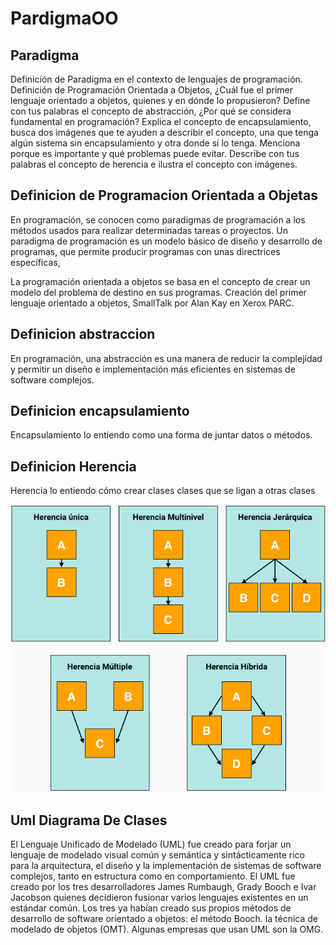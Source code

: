 # PardigmaOO
## Paradigma
Definición de Paradigma en el contexto de lenguajes de programación.
Definición de Programación Orientada a Objetos, ¿Cuál fue el primer lenguaje orientado a objetos, quienes y en dónde lo propusieron? 
Define con tus palabras el concepto de abstracción, ¿Por qué se considera fundamental en programación? 
Explica el concepto de encapsulamiento, busca dos imágenes que te ayuden a describir el concepto, una que tenga algún sistema sin encapsulamiento y otra donde sí lo tenga. Menciona porque es importante y qué problemas puede evitar.
Describe con tus palabras el concepto de herencia e ilustra el concepto con imágenes.

## Definicion de Programacion Orientada a Objetas
En programación, se conocen como paradigmas de programación a los métodos usados para realizar determinadas tareas o proyectos. Un paradigma de programación es un modelo básico de diseño y desarrollo de programas, que permite producir programas con unas directrices específicas,


La programación orientada a objetos se basa en el concepto de crear un modelo del problema de destino en sus programas. Creación del primer lenguaje orientado a objetos, SmallTalk por Alan Kay en Xerox PARC.
 
## Definicion abstraccion 
En programación, una abstracción es una manera de reducir la complejidad y permitir un diseño e implementación más eficientes en sistemas de software complejos.
## Definicion encapsulamiento
Encapsulamiento lo entiendo como una forma de juntar datos o métodos. 
## Definicion Herencia
Herencia lo entiendo cómo crear clases clases que se ligan a otras clases

![](./img/tipo-herencia.png "herencia")

## Uml Diagrama De Clases

El Lenguaje Unificado de Modelado (UML) fue creado para forjar un lenguaje de modelado visual común y semántica y sintácticamente rico para la arquitectura, el diseño y la implementación de sistemas de software complejos, tanto en estructura como en comportamiento. El UML fue creado por los tres desarrolladores James Rumbaugh, Grady Booch e Ivar Jacobson quienes decidieron fusionar varios lenguajes existentes en un estándar común. Los tres ya habían creado sus propios métodos de desarrollo de software orientado a objetos: el método Booch. la técnica de modelado de objetos (OMT). Algunas empresas que usan UML son la OMG. 



